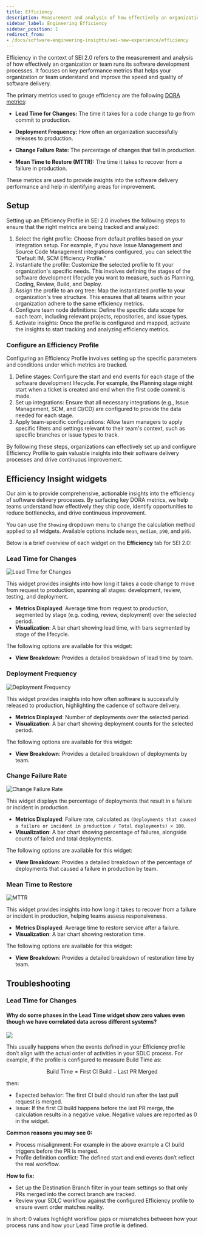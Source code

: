 ```yaml
---
title: Efficiency
description: Measurement and analysis of how effectively an organization or team performs its software development processes
sidebar_label: Engineering Efficiency
sidebar_position: 1
redirect_from:
- /docs/software-engineering-insights/sei-new-experience/efficiency
---
```


Efficiency in the context of SEI 2.0 refers to the measurement and analysis of how effectively an organization or team runs its software development processes. It focuses on key performance metrics that helps your organization or team understand and improve the speed and quality of software delivery. 

The primary metrics used to gauge efficiency are the following [DORA metrics](https://cloud.google.com/blog/products/devops-sre/announcing-the-2024-dora-report):

* **Lead Time for Changes:** The time it takes for a code change to go from commit to production.

* **Deployment Frequency:** How often an organization successfully releases to production.

* **Change Failure Rate:** The percentage of changes that fail in production.

* **Mean Time to Restore (MTTR):** The time it takes to recover from a failure in production.

These metrics are used to provide insights into the software delivery performance and help in identifying areas for improvement.

## Setup

Setting up an Efficiency Profile in SEI 2.0 involves the following steps to ensure that the right metrics are being tracked and analyzed:

1. Select the right profile: Choose from default profiles based on your integration setup. For example, if you have Issue Management and Source Code Management integrations configured, you can select the "Default IM, SCM Efficiency Profile."
1. Instantiate the profile: Customize the selected profile to fit your organization's specific needs. This involves defining the stages of the software development lifecycle you want to measure, such as Planning, Coding, Review, Build, and Deploy.
1. Assign the profile to an org tree: Map the instantiated profile to your organization's tree structure. This ensures that all teams within your organization adhere to the same efficiency metrics.
1. Configure team node definitions: Define the specific data scope for each team, including relevant projects, repositories, and issue types.
1. Activate insights: Once the profile is configured and mapped, activate the insights to start tracking and analyzing efficiency metrics.

### Configure an Efficiency Profile

Configuring an Efficiency Profile involves setting up the specific parameters and conditions under which metrics are tracked.

1. Define stages: Configure the start and end events for each stage of the software development lifecycle. 
For example, the Planning stage might start when a ticket is created and end when the first code commit is made.
1. Set up integrations: Ensure that all necessary integrations (e.g., Issue Management, SCM, and CI/CD) are configured to provide the data needed for each stage.
1. Apply team-specific configurations: Allow team managers to apply specific filters and settings relevant to their team's context, such as specific branches or issue types to track.

By following these steps, organizations can effectively set up and configure Efficiency Profile to gain valuable insights into their software delivery processes and drive continuous improvement.

## Efficiency Insight widgets

Our aim is to provide comprehensive, actionable insights into the efficiency of software delivery processes. By surfacing key DORA metrics, we help teams understand how effectively they ship code, identify opportunities to reduce bottlenecks, and drive continuous improvement. 

You can use the `Showing` dropdown menu to change the calculation method applied to all widgets. Available options include `mean`, `median`, `p90`, and `p95`.

Below is a brief overview of each widget on the **Efficiency** tab for SEI 2.0:

### Lead Time for Changes

![Lead Time for Changes](../static/lead-time.png)

This widget provides insights into how long it takes a code change to move from request to production, spanning all stages: development, review, testing, and deployment.

* **Metrics Displayed**: Average time from request to production, segmented by stage (e.g. coding, review, deployment) over the selected period.
* **Visualization**: A bar chart showing lead time, with bars segmented by stage of the lifecycle.

The following options are available for this widget:

* **View Breakdown**: Provides a detailed breakdown of lead time by team.

### Deployment Frequency

![Deployment Frequency](../static/deployment-frequency.png)

This widget provides insights into how often software is successfully released to production, highlighting the cadence of software delivery.

* **Metrics Displayed**: Number of deployments over the selected period.
* **Visualization**: A bar chart showing deployment counts for the selected period.

The following options are available for this widget:

  * **View Breakdown**: Provides a detailed breakdown of deployments by team.

### Change Failure Rate

![Change Failure Rate](../static/change-failure.png)

This widget displays the percentage of deployments that result in a failure or incident in production.

* **Metrics Displayed**: Failure rate, calculated as `(Deployments that caused a failure or incident in production / Total deployments) × 100`.
* **Visualization**: A bar chart showing percentage of failures, alongside counts of failed and total deployments.

The following options are available for this widget:

  * **View Breakdown**: Provides a detailed breakdown of the percentage of deployments that caused a failure in production by team.

### Mean Time to Restore

![MTTR](../static/mttr.png)

This widget provides insights into how long it takes to recover from a failure or incident in production, helping teams assess responsiveness.

* **Metrics Displayed**: Average time to restore service after a failure.
* **Visualization**: A bar chart showing restoration time.

The following options are available for this widget:

  * **View Breakdown**: Provides a detailed breakdown of restoration time by team.

## Troubleshooting

### Lead Time for Changes

#### Why do some phases in the Lead Time widget show zero values even though we have correlated data across different systems?

![](../static/build-time-troubleshooting.png)

This usually happens when the events defined in your Efficiency profile don’t align with the actual order of activities in your SDLC process. For example, if the profile is configured to measure Build Time as:

$$
\text{Build Time} = \text{First CI Build} - \text{Last PR Merged}
$$

then:

* Expected behavior: The first CI build should run after the last pull request is merged.
* Issue: If the first CI build happens before the last PR merge, the calculation results in a negative value. Negative values are reported as 0 in the widget.

**Common reasons you may see 0:**

* Process misalignment: For example in the above example a CI build triggers before the PR is merged.
* Profile definition conflict: The defined start and end events don’t reflect the real workflow.

**How to fix:**

* Set up the Destination Branch filter in your team settings so that only PRs merged into the correct branch are tracked.
* Review your SDLC workflow against the configured Efficiency profile to ensure event order matches reality.

In short: 0 values highlight workflow gaps or mismatches between how your process runs and how your Lead Time profile is defined.
